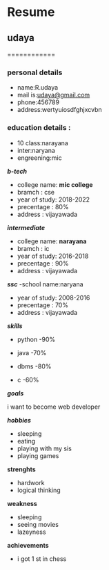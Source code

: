 # Resume

## udaya

============

### personal details

- name:R.udaya<br>
- mail is:udaya@gmail.com<br>
- phone:456789<br>
- address:wertyuiosdfghjxcvbn<br>

### education details :
 - 10 class:narayana<br>
 - inter:naryana<br>
 - engreening:mic<br>

***b-tech***

- college name: __mic college__<br>
-  bramch : cse<br>
- year of study: 2018-2022<br>
- precentage : 80%<br>
- address : vijayawada<br>

***intermediate***

- college name: __narayana__<br>
-  bramch : ic<br>
- year of study: 2016-2018<br>
- precentage : 90%<br>
- address : vijayawada<br>

***ssc***
-school name:naryana<br>
- year of study: 2008-2016<br>
- precentage : 70%<br>
- address : vijayawada<br>

***skills***

- python -90%

- java -70%

- dbms -80%

- c -60%

***goals***

i want to become web developer

***hobbies***

- sleeping<br>
- eating<br>
- playing with my sis<br>
- playing games<br>

**strenghts**

- hardwork
- logical thinking

**weakness**

- sleeping<br>
- seeing movies<br>
- lazeyness<br> 

**achievements**

- i got 1 st in chess



